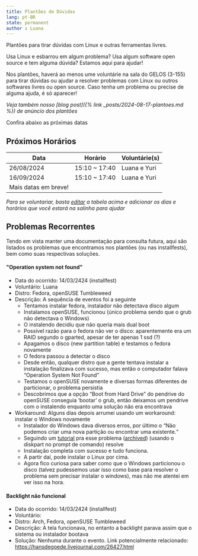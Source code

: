```yaml
---
title: Plantões de Dúvidas
lang: pt-BR
state: permanent
author : Luana
---
```


Plantões para tirar dúvidas com Linux e outras ferramentas livres.

Usa Linux e esbarrou em algum problema? Usa algum software open source e tem alguma dúvida? Estamos aqui para ajudar!

Nos plantões, haverá ao menos ume voluntárie na sala do GELOS (3-155) para tirar dúvidas ou ajudar a resolver problemas com Linux ou outros softwares livres ou open source.
Caso tenha um problema ou precise de alguma ajuda, é só aparecer!

*Veja também nosso [blog post]({% link _posts/2024-08-17-plantoes.md %}) de anúncio dos plantões*

Confira abaixo as próximas datas

## Próximos Horários

| Data                | Horário                  | Voluntárie(s)   |
|---------------------|--------------------------|-----------------|
| 26/08/2024          |   15:10 ~ 17:40          | Luana e Yuri    |
| 16/09/2024          |   15:10 ~ 17:40          | Luana e Yuri    |
| Mais datas em breve!|                          |                 |


*Para se voluntariar, basta [editar](https://github.com/gelos-icmc/site/blob/main/src/_projects/plantao.md) a tabela acima e adicionar os dias e horários que você estará na salinha para ajudar*

## Problemas Recorrentes

Tendo em vista manter uma documentação para consulta futura, aqui são listados os problemas que encontramos nos plantões (ou nas installfests), bem como suas respectivas soluções.

#### "Operation system not found"
- Data do ocorrido: 14/03/2424 (installfest)
- Voluntário: Luana
- Distro: Fedora, openSUSE Tumbleweed
- Descrição: A sequência de eventos foi a seguinte
  - Tentamos instalar fedora, instalador não detectava disco algum
  - Instalamos openSUSE, funcionou (único problema sendo que o grub não detectava o Windows)
  - O instalendo decidiu que não queria mais dual boot
  - Possível razão para o fedora não ver o disco: aparentemente era um RAID segundo o gparted, apesar de ter apenas 1 ssd (?)
  - Apagamos o disco (new partition table) e testamos o fedora novamente
  - O fedora passou a detectar o disco
  - Desde então, qualquer distro que a gente tentava instalar a instalação finalizava com sucesso, mas então o computador falava “Operation System Not Found”
  - Testamos o openSUSE novamente e diversas formas diferentes de particionar, o problema persistia
  - Descobrimos que a opção “Boot from Hard Drive” do pendrive do openSUSE conseguia ‘bootar’ o grub, então deixamos um pendrive com o instalendo enquanto uma solução não era encontrava
- Workaround: Alguns dias depois arrumei usando um workaround: instalar o Windows novamente
  - Instalador do Windows dava diversos erros, por último o “Não podemos criar uma nova partição ou encontrar uma existente.“
  - Seguindo um [tutorial](https://br.easeus.com/partition-manager-tips/nao-foi-possivel-criar-nova-particao-ou-localizar-existente.html) pra esse problema ([archived](https://web.archive.org/web/20240321141548/https://br.easeus.com/partition-manager-tips/nao-foi-possivel-criar-nova-particao-ou-localizar-existente.html)) (usando o diskpart no prompt de comando) resolve
  - Instalação completa com sucesso e tudo funciona.
  - A partir daí, pode instalar o Linux por cima.
  - Agora fico curiosa para saber como que o Windows particionou o disco (talvez pudessemos usar isso como base para resolver o problema sem precisar instalar o windows), mas não me atentei em ver isso na hora.

#### Backlight não funcional
- Data do ocorrido: 14/03/2424 (installfest)
- Voluntário:
- Distro: Arch, Fedora, openSUSE Tumbleweed
- Descrição: A tela funcionava, no entanto a backlight parava assim que o sistema ou instalador bootava
- Solução: Nenhuma durante o evento. Link potencialmente relacionado: https://hansdegoede.livejournal.com/26427.html
